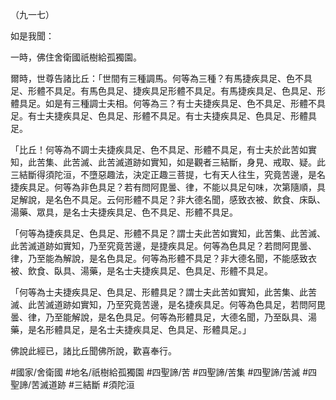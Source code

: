 （九一七）

如是我聞：

一時，佛住舍衛國祇樹給孤獨園。

爾時，世尊告諸比丘：「世間有三種調馬。何等為三種？有馬捷疾具足、色不具足、形體不具足。有馬色具足、捷疾具足形體不具足。有馬捷疾具足、色具足、形體具足。如是有三種調士夫相。何等為三？有士夫捷疾具足、色不具足、形體不具足。有士夫捷疾具足、色具足、形體不具足。有士夫捷疾具足、色具足、形體具足。

「比丘！何等為不調士夫捷疾具足、色不具足、形體不具足，有士夫於此苦如實知，此苦集、此苦滅、此苦滅道跡如實知，如是觀者三結斷，身見、戒取、疑。此三結斷得須陀洹，不墮惡趣法，決定正趣三菩提，七有天人往生，究竟苦邊，是名捷疾具足。何等為非色具足？若有問阿毘曇、律，不能以具足句味，次第隨順，具足解說，是名色不具足。云何形體不具足？非大德名聞，感致衣被、飲食、床臥、湯藥、眾具，是名士夫捷疾具足、色不具足、形體不具足。

「何等為捷疾具足、色具足、形體不具足？謂士夫此苦如實知，此苦集、此苦滅、此苦滅道跡如實知，乃至究竟苦邊，是捷疾具足。何等為色具足？若問阿毘曇、律，乃至能為解說，是名色具足。何等為形體不具足？非大德名聞，不能感致衣被、飲食、臥具、湯藥，是名士夫捷疾具足、色具足、形體不具足。

「何等為士夫捷疾具足、色具足、形體具足？謂士夫此苦如實知，此苦集、此苦滅、此苦滅道跡如實知，乃至究竟苦邊，是名捷疾具足。何等為色具足，若問阿毘曇、律，乃至能解說，是名色具足。何等為形體具足，大德名聞，乃至臥具、湯藥，是名形體具足，是名士夫捷疾具足、色具足、形體具足。」

佛說此經已，諸比丘聞佛所說，歡喜奉行。

#國家/舍衛國
#地名/祇樹給孤獨園
#四聖諦/苦
#四聖諦/苦集
#四聖諦/苦滅
#四聖諦/苦滅道跡
#三結斷
#須陀洹
